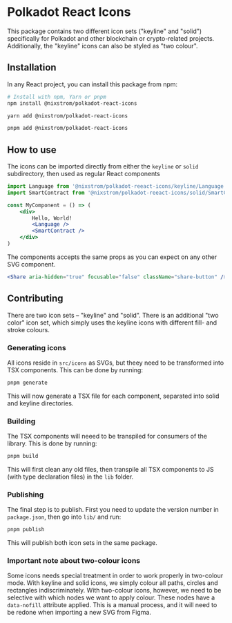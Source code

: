 # Polkadot React Icons

This package contains two different icon sets ("keyline" and "solid") specifically for Polkadot and other blockchain or crypto-related projects. Additionally, the "keyline" icons can also be styled as "two colour".

## Installation

In any React project, you can install this package from npm:

```bash
# Install with npm, Yarn or pnpm
npm install @nixstrom/polkadot-react-icons

yarn add @nixstrom/polkadot-react-icons

pnpm add @nixstrom/polkadot-react-icons
```

## How to use

The icons can be imported directly from either the `keyline` or `solid` subdirectory, then used as regular React components

```jsx
import Language from '@nixstrom/polkadot-reeact-icons/keyline/Language'
import SmartContract from '@nixstrom/polkadot-reeact-icons/solid/SmartContract'

const MyComponent = () => (
	<div>
		Hello, World!
		<Language />
		<SmartContract />
	</div>
)
```

The components accepts the same props as you can expect on any other SVG component.

```jsx
<Share aria-hidden="true" focusable="false" className="share-button" />
```

## Contributing

There are two icon sets – "keyline" and "solid". There is an additional "two color" icon set, which simply uses the keyline icons with different fill- and stroke colours.

### Generating icons

All icons reside in `src/icons` as SVGs, but theey need to be transformed into TSX components. This can be done by running:

```bash
pnpm generate
```

This will now generate a TSX file for each component, separated into solid and keyline directories.

### Building

The TSX components will neeed to be transpiled for consumers of the library. This is done by running:

```bash
pnpm build
```

This will first clean any old files, then transpile all TSX components to JS (with type declaration files) in the `lib` folder.

### Publishing

The final step is to publish. First you need to update the version number in `package.json`, then go into `lib/` and run:

```bash
pnpm publish
```

This will publish both icon sets in the same package.

### Important note about two-colour icons

Some icons needs special treatment in order to work properly in two-colour mode. With keyline and solid icons, we simply colour all paths, circles and rectangles indiscriminately. With two-colour icons, however, we need to be selective with which nodes we want to apply colour. These nodes have a `data-nofill` attribute applied. This is a manual process, and it will need to be redone when importing a new SVG from Figma.
